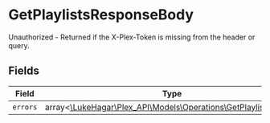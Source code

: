 # GetPlaylistsResponseBody

Unauthorized - Returned if the X-Plex-Token is missing from the header or query.


## Fields

| Field                                                                                                            | Type                                                                                                             | Required                                                                                                         | Description                                                                                                      |
| ---------------------------------------------------------------------------------------------------------------- | ---------------------------------------------------------------------------------------------------------------- | ---------------------------------------------------------------------------------------------------------------- | ---------------------------------------------------------------------------------------------------------------- |
| `errors`                                                                                                         | array<[\LukeHagar\Plex_API\Models\Operations\GetPlaylistsErrors](../../Models/Operations/GetPlaylistsErrors.md)> | :heavy_minus_sign:                                                                                               | N/A                                                                                                              |